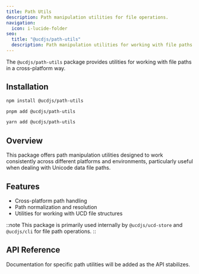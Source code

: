 ```yaml
---
title: Path Utils
description: Path manipulation utilities for file operations.
navigation:
  icon: i-lucide-folder
seo:
  title: "@ucdjs/path-utils"
  description: Path manipulation utilities for working with file paths in UCD.js.
---
```


The `@ucdjs/path-utils` package provides utilities for working with file paths in a cross-platform way.

## Installation

```bash [npm]
npm install @ucdjs/path-utils
```

```bash [pnpm]
pnpm add @ucdjs/path-utils
```

```bash [yarn]
yarn add @ucdjs/path-utils
```

## Overview

This package offers path manipulation utilities designed to work consistently across different platforms and environments, particularly useful when dealing with Unicode data file paths.

## Features

- Cross-platform path handling
- Path normalization and resolution
- Utilities for working with UCD file structures

::note
This package is primarily used internally by `@ucdjs/ucd-store` and `@ucdjs/cli` for file path operations.
::

## API Reference

Documentation for specific path utilities will be added as the API stabilizes.
